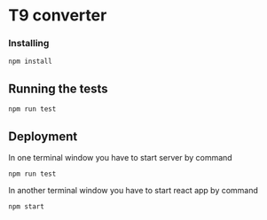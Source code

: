 # T9 converter

### Installing

```
npm install
```

## Running the tests

```
npm run test
```

## Deployment

In one terminal window you have to start server by command

```
npm run test
```

In another terminal window you have to start react app by command

```
npm start
```